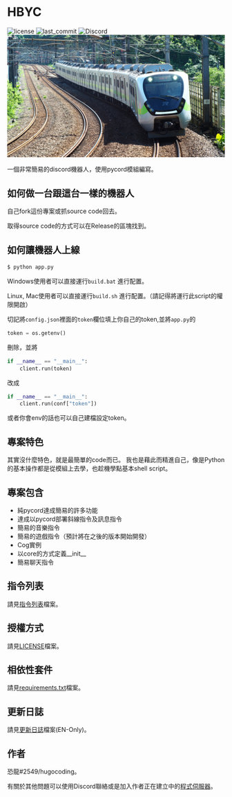 # HBYC
![license](https://img.shields.io/github/license/hugocoding/HBYC)
![last_commit](https://img.shields.io/github/last-commit/hugocoding/HBYC)
![Discord](https://img.shields.io/discord/977204156043509780)
[![EMU900!!!](./public/images/banner.jpeg)](https://reurl.cc/GxQqdy)

一個非常簡易的discord機器人，使用pycord模組編寫。

## 如何做一台跟這台一樣的機器人
自己fork這份專案或抓source code回去。
</br>

取得source code的方式可以在Release的區塊找到。

## 如何讓機器人上線
```bash
$ python app.py
```
Windows使用者可以直接運行`build.bat` 進行配置。
</br>

Linux, Mac使用者可以直接運行`build.sh` 進行配置。（請記得將運行此script的權限開啟）
</br>

切記將`config.json`裡面的`token`欄位填上你自己的token,並將`app.py`的
```py
token = os.getenv()
```
刪除，並將
```py
if __name__ == "__main__":
    client.run(token)
```
改成
```py
if __name__ == "__main__":
    client.run(conf["token"])
```
或者你會env的話也可以自己建檔設定token。

## 專案特色
其實沒什麼特色，就是最簡單的code而已。
我也是藉此而精進自己，像是Python的基本操作都是從模組上去學，也趁機學點基本shell script。

## 專案包含
* 純pycord達成簡易的許多功能
* 達成以pycord部署斜線指令及訊息指令
* 簡易的音樂指令
* 簡易的遊戲指令（預計將在之後的版本開始開發）
* Cog實例
* 以core的方式定義__init__
* 簡易聊天指令

## 指令列表
請見[指令列表](./docs/command_list.md)檔案。

## 授權方式
請見[LICENSE](./LICENSE)檔案。

## 相依性套件
請見[requirements.txt](./requirements.txt)檔案。

## 更新日誌
請見[更新日誌](./docs/changeLog.md)檔案(EN-Only)。

## 作者
恐龍#2549/hugocoding。

有關於其他問題可以使用Discord聯絡或是加入作者正在建立中的[程式伺服器](https://discord.gg/J7X2nWXszp)。
